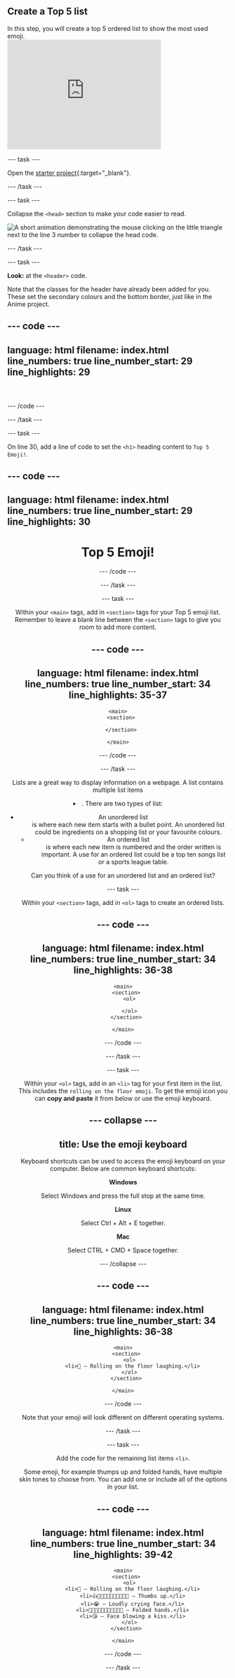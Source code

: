 ## Create a Top 5 list

<div style="display: flex; flex-wrap: wrap">
<div style="flex-basis: 200px; flex-grow: 1; margin-right: 15px;">
In this step, you will create a top 5 ordered list to show the most used emoji.
</div>
<div>
<iframe src="https://trinket.io/embed/html/3fc9fca766?outputOnly=true" width="350" height="250" frameborder="0" marginwidth="0" marginheight="0" allowfullscreen></iframe>
</div>
</div>

--- task ---

Open the [starter project](https://trinket.io/html/769dc6ee61){:target="_blank"}.

--- /task ---

--- task ---

Collapse the `<head>` section to make your code easier to read.

![A short animation demonstrating the mouse clicking on the little triangle next to the line 3 number to collapse the head code.](images/collapse.gif)

--- /task ---

--- task ---

**Look:** at the `<header>` code.

Note that the classes for the header have already been added for you. These set the secondary colours and the bottom border, just like in the Anime project. 

--- code ---
---
language: html
filename: index.html
line_numbers: true
line_number_start: 29
line_highlights: 29
---
  <header class="secondary border-bottom">

  </header>

--- /code ---

--- /task ---

--- task ---

On line 30, add a line of code to set the `<h1>` heading content to `Top 5 Emoji!`.

--- code ---
---
language: html
filename: index.html
line_numbers: true
line_number_start: 29
line_highlights: 30
---
  <header class="secondary border-bottom">
    <h1>Top 5 Emoji!</h1>

--- /code ---

--- /task ---

--- task ---

Within your `<main>` tags, add in `<section>` tags for your Top 5 emoji list. Remember to leave a blank line between the `<section>` tags to give you room to add more content. 

--- code ---
---
language: html
filename: index.html
line_numbers: true
line_number_start: 34
line_highlights: 35-37
---
    <main>
      <section>

      </section>

    </main>

--- /code ---

--- /task ---

Lists are a great way to display information on a webpage. A list contains multiple list items <li>. There are two types of list:

+ An unordered list <ul> is where each new item starts with a bullet point. An unordered list could be ingredients on a shopping list or your favourite colours.
+ An ordered list <ol> is where each new item is numbered and the order written is important. A use for an ordered list could be a top ten songs list or a sports league table.

Can you think of a use for an unordered list and an ordered list?

--- task ---

Within your `<section>` tags, add in `<ol>` tags to create an ordered lists. 

--- code ---
---
language: html
filename: index.html
line_numbers: true
line_number_start: 34
line_highlights: 36-38
---
    <main>
      <section>
        <ol>

        </ol>
      </section>

    </main>

--- /code ---

--- /task ---

--- task ---

Within your `<ol>` tags, add in an `<li>` tag for your first item in the list. This includes the `rolling on the floor emoji`. To get the emoji icon you can **copy and paste** it from below or use the emoji keyboard.

--- collapse ---
---
title: Use the emoji keyboard
---

Keyboard shortcuts can be used to access the emoji keyboard on your computer. Below are common keyboard shortcuts:

**Windows**

Select Windows and press the full stop at the same time.

**Linux**

Select Ctrl + Alt + E together.

**Mac**

Select CTRL + CMD + Space together.

--- /collapse ---

--- code ---
---
language: html
filename: index.html
line_numbers: true
line_number_start: 34
line_highlights: 36-38
---
    <main>
      <section>
        <ol>
          <li>🤣 – Rolling on the floor laughing.</li>
        </ol>
      </section>

    </main>

--- /code ---

Note that your emoji will look different on different operating systems. 

--- /task ---

--- task ---

Add the code for the remaining list items `<li>`. 

Some emoji, for example thumps up and folded hands, have multiple skin tones to choose from. You can add one or include all of the options in your list. 

--- code ---
---
language: html
filename: index.html
line_numbers: true
line_number_start: 34
line_highlights: 39-42
---
    <main>
      <section>
        <ol>
          <li>🤣 – Rolling on the floor laughing.</li>
          <li>👍👍🏻👍🏼👍🏽👍🏾👍🏿 – Thumbs up.</li>
          <li>😭 – Loudly crying face.</li>
          <li>🙏🙏🏻🙏🏽🙏🏽🙏🏾🙏🏿 – Folded hands.</li>
          <li>😘 – Face blowing a kiss.</li>
        </ol>
      </section>

    </main>

--- /code ---

--- /task ---